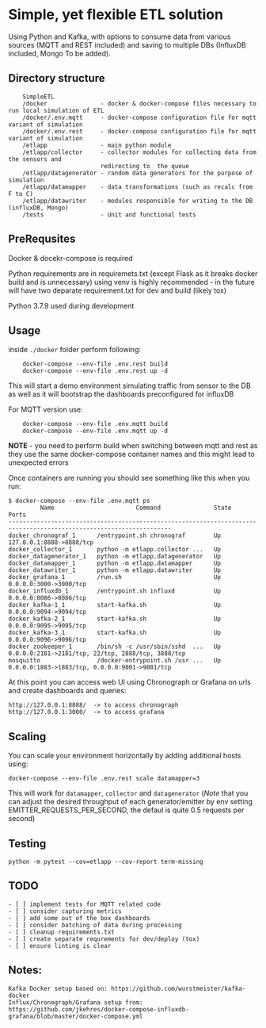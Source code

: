 # Simple, yet flexible ETL solution 
Using Python and Kafka, with options to consume data from various sources (MQTT and REST included) and saving to multiple DBs (InfluxDB included, Mongo To be added).

## Directory structure    

``` 
    SimpleETL
    /docker               - docker & docker-compose files necessary to run local simulation of ETL
    /docker/.env.mqtt     - docker-compose configuration file for mqtt variant of simulation
    /docker/.env.rest     - docker-compose configuration file for mqtt variant of simulation
    /etlapp               - main python module
    /etlapp/collector     - collector modules for collecting data from the sensors and 
                          redirecting to  the queue
    /etlapp/datagenerator - random data generators for the purpose of simulation
    /etlapp/datamapper    - data transformations (such as recalc from F to C)
    /etlapp/datawriter    - modules responsible for writing to the DB (influxDB, Mongo)
    /tests                - Unit and functional tests
```

## PreRequsites 

Docker & docekr-compose is required

Python requirements are in requiremets.txt (except Flask as it breaks docker build and is unnecessary) using venv is highly recommended - in the future will have two deparate requirement.txt for dev and build (likely tox)

Python 3.7.9 used during development

## Usage

inside ```./docker``` folder perform following:
```
    docker-compose --env-file .env.rest build
    docker-compose --env-file .env.rest up -d
```

This will start a demo environment simulating traffic from sensor to the DB as well as it will bootstrap the dashboards preconfigured for influxDB

For MQTT version use:

```
    docker-compose --env-file .env.mqtt build
    docker-compose --env-file .env.mqtt up -d 
```

**NOTE** - you need to perform build when switching between mqtt and rest as they use the same docker-compose container names and this might lead to unexpected errors

Once containers are running you should see something like this when you run:
```
$ docker-compose --env-file .env.mqtt ps
         Name                       Command               State                         Ports
--------------------------------------------------------------------------------------------------------------------     
docker_chronograf_1      /entrypoint.sh chronograf        Up      127.0.0.1:8888->8888/tcp
docker_collector_1       python -m etlapp.collector ...   Up
docker_datagenerator_1   python -m etlapp.datagenerator   Up
docker_datamapper_1      python -m etlapp.datamapper      Up
docker_datawriter_1      python -m etlapp.datawriter      Up
docker_grafana_1         /run.sh                          Up      0.0.0.0:3000->3000/tcp
docker_influxdb_1        /entrypoint.sh influxd           Up      0.0.0.0:8086->8086/tcp
docker_kafka-1_1         start-kafka.sh                   Up      0.0.0.0:9094->9094/tcp
docker_kafka-2_1         start-kafka.sh                   Up      0.0.0.0:9095->9095/tcp
docker_kafka-3_1         start-kafka.sh                   Up      0.0.0.0:9096->9096/tcp
docker_zookeeper_1       /bin/sh -c /usr/sbin/sshd  ...   Up      0.0.0.0:2181->2181/tcp, 22/tcp, 2888/tcp, 3888/tcp     
mosquitto                /docker-entrypoint.sh /usr ...   Up      0.0.0.0:1883->1883/tcp, 0.0.0.0:9001->9001/tcp
```

At this point you can access web UI using Chronograph or Grafana on urls and create dashboards and queries:
```
http://127.0.0.1:8888/  -> to access chronograph
http://127.0.0.1:3000/  -> to access grafana
```

## Scaling
You can scale your environment horizontally by adding additional hosts using:
```
docker-compose --env-file .env.rest scale datamapper=3
```
This will work for ```datamapper```, ```collector``` and ```datagenerator``` (*Note* that you can adjust the desired throughput of each generator/emitter by env setting EMITTER_REQUESTS_PER_SECOND, the defaul is quite 0.5 requests per second)

## Testing

```
python -m pytest --cov=etlapp --cov-report term-missing
```

## TODO

```
- [ ] implement tests for MQTT related code
- [ ] consider capturing metrics
- [ ] add some out of the box dashboards
- [ ] consider batching of data during processing
- [ ] cleanup requirements.txt
- [ ] create separate requrements for dev/deploy (tox)
- [ ] ensure linting is clear
```

## Notes:
```
Kafka Docker setup based on: https://github.com/wurstmeister/kafka-docker
Influx/Chronograph/Grafana setup from: https://github.com/jkehres/docker-compose-influxdb-grafana/blob/master/docker-compose.yml
```
 
